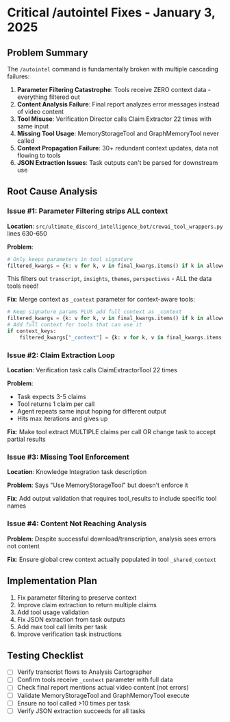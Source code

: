 # Critical /autointel Fixes - January 3, 2025

## Problem Summary

The `/autointel` command is fundamentally broken with multiple cascading failures:

1. **Parameter Filtering Catastrophe**: Tools receive ZERO context data - everything filtered out
2. **Content Analysis Failure**: Final report analyzes error messages instead of video content  
3. **Tool Misuse**: Verification Director calls Claim Extractor 22 times with same input
4. **Missing Tool Usage**: MemoryStorageTool and GraphMemoryTool never called
5. **Context Propagation Failure**: 30+ redundant context updates, data not flowing to tools
6. **JSON Extraction Issues**: Task outputs can't be parsed for downstream use

## Root Cause Analysis

### Issue #1: Parameter Filtering strips ALL context

**Location**: `src/ultimate_discord_intelligence_bot/crewai_tool_wrappers.py` lines 630-650

**Problem**:

```python
# Only keeps parameters in tool signature
filtered_kwargs = {k: v for k, v in final_kwargs.items() if k in allowed}
```

This filters out `transcript`, `insights`, `themes`, `perspectives` - ALL the data tools need!

**Fix**: Merge context as `_context` parameter for context-aware tools:

```python
# Keep signature params PLUS add full context as _context
filtered_kwargs = {k: v for k, v in final_kwargs.items() if k in allowed}
# Add full context for tools that can use it
if context_keys:
    filtered_kwargs["_context"] = {k: v for k, v in final_kwargs.items() if k in context_keys}
```

### Issue #2: Claim Extraction Loop

**Location**: Verification task calls ClaimExtractorTool 22 times

**Problem**:

- Task expects 3-5 claims
- Tool returns 1 claim per call
- Agent repeats same input hoping for different output
- Hits max iterations and gives up

**Fix**: Make tool extract MULTIPLE claims per call OR change task to accept partial results

### Issue #3: Missing Tool Enforcement

**Location**: Knowledge Integration task description

**Problem**: Says "Use MemoryStorageTool" but doesn't enforce it

**Fix**: Add output validation that requires tool_results to include specific tool names

### Issue #4: Content Not Reaching Analysis

**Problem**: Despite successful download/transcription, analysis sees errors not content

**Fix**: Ensure global crew context actually populated in tool `_shared_context`

## Implementation Plan

1. Fix parameter filtering to preserve context
2. Improve claim extraction to return multiple claims
3. Add tool usage validation  
4. Fix JSON extraction from task outputs
5. Add max tool call limits per task
6. Improve verification task instructions

## Testing Checklist

- [ ] Verify transcript flows to Analysis Cartographer
- [ ] Confirm tools receive `_context` parameter with full data
- [ ] Check final report mentions actual video content (not errors)
- [ ] Validate MemoryStorageTool and GraphMemoryTool execute
- [ ] Ensure no tool called >10 times per task
- [ ] Verify JSON extraction succeeds for all tasks
